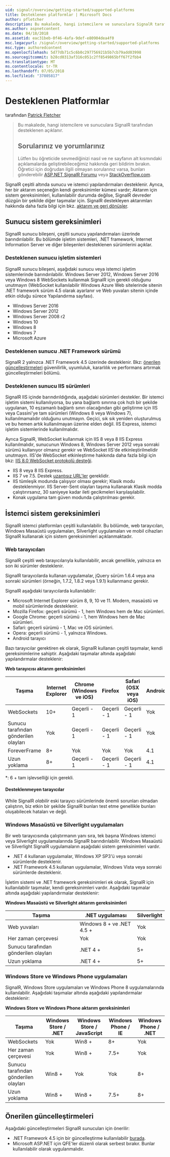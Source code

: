 ```yaml
---
uid: signalr/overview/getting-started/supported-platforms
title: Desteklenen platformlar | Microsoft Docs
author: pfletcher
description: Bu makalede, hangi istemcilere ve sunuculara SignalR tarafından desteklenen açıklanır.
ms.author: aspnetcontent
ms.date: 04/18/2018
ms.assetid: eac31beb-0f46-4afa-9def-e80904dea4f0
msc.legacyurl: /signalr/overview/getting-started/supported-platforms
msc.type: authoredcontent
ms.openlocfilehash: 5d77db71c5c6b0c297756921b5b7cb79add03998
ms.sourcegitcommit: b28cd0313af316c051c2ff8549865bff67f2fbb4
ms.translationtype: MT
ms.contentlocale: tr-TR
ms.lasthandoff: 07/05/2018
ms.locfileid: "37805817"
---
```

<a name="supported-platforms"></a>Desteklenen Platformlar
====================
tarafından [Patrick Fletcher](https://github.com/pfletcher)

> Bu makalede, hangi istemcilere ve sunuculara SignalR tarafından desteklenen açıklanır. 
> 
> ## <a name="questions-and-comments"></a>Sorularınız ve yorumlarınız
> 
> Lütfen bu öğreticide sevmediğinizi nasıl ve ne sayfanın alt kısmındaki açıklamalarda geliştirebileceğimiz hakkında geri bildirim bırakın. Öğretici için doğrudan ilgili olmayan sorularınız varsa, bunları gönderebilir [ASP.NET SignalR Forumu](https://forums.asp.net/1254.aspx/1?ASP+NET+SignalR) veya [StackOverflow.com](http://stackoverflow.com/).


SignalR çeşitli altında sunucu ve istemci yapılandırmaları desteklenir. Ayrıca, her bir aktarım seçeneğin kendi gereksinimler kümesi vardır; Aktarım için sistem gereksinimleri, kullanılabilir durumda değilse, SignalR devreder düzgün bir şekilde diğer taşımalar için. SignalR destekleyen aktarımları hakkında daha fazla bilgi için bkz. [aktarım ve geri dönüşler](introduction-to-signalr.md#transports).

## <a name="server-system-requirements"></a>Sunucu sistem gereksinimleri

SignalR sunucu bileşeni, çeşitli sunucu yapılandırmaları üzerinde barındırılabilir. Bu bölümde işletim sistemleri, .NET framework, Internet Information Server ve diğer bileşenleri desteklenen sürümlerini açıklar.

### <a name="supported-server-operating-systems"></a>Desteklenen sunucu işletim sistemleri

SignalR sunucu bileşeni, aşağıdaki sunucu veya istemci işletim sistemlerinde barındırılabilir. Windows Server 2012, Windows Server 2016 veya Windows 8 WebSockets kullanmak SignalR için gerekli olduğunu unutmayın (WebSocket kullanılabilir Windows Azure Web sitelerinde sitenin .NET framework sürüm 4.5 olarak ayarlanır ve Web yuvaları sitenin içinde etkin olduğu sürece Yapılandırma sayfası).

- Windows Server 2016
- Windows Server 2012
- Windows Server 2008 r2
- Windows 10
- Windows 8
- Windows 7
- Microsoft Azure

### <a name="supported-server-net-framework-version"></a>Desteklenen sunucu .NET Framework sürümü

SignalR 2 yalnızca .NET Framework 4.5 üzerinde desteklenir. Bkz: [önerilen güncelleştirmeleri](#updates) güvenilirlik, uyumluluk, kararlılık ve performans artırmak güncelleştirmeleri bölümü.

### <a name="supported-server-iis-versions"></a>Desteklenen sunucu IIS sürümleri

SignalR IIS içinde barındırıldığında, aşağıdaki sürümleri destekler. Bir istemci işletim sistemi kullanılıyorsa, bu yana bağlantı sınırına çok hızlı bir şekilde uygulanan, 10 eşzamanlı bağlantı sınırı olacağından gibi geliştirme için IIS veya Cassini'ye tam sürümleri (Windows 8 veya Windows 7), kullanılmamalıdır olduğunu unutmayın. Geçici, sık sık yeniden oluşturulmuş ve bu hemen artık kullanılmayan üzerine elden değil. IIS Express, istemci işletim sistemlerinde kullanılmalıdır.

Ayrıca SignalR, WebSocket kullanmak için IIS 8 veya 8 IIS Express kullanılmalıdır, sunucunun Windows 8, Windows Server 2012 veya sonraki sürümü kullanıyor olmanız gerekir ve WebSocket IIS'de etkinleştirilmelidir unutmayın. IIS'de WebSocket etkinleştirme hakkında daha fazla bilgi için bkz: [IIS 8.0 WebSocket protokolü desteği](https://www.iis.net/learn/get-started/whats-new-in-iis-8/iis-80-websocket-protocol-support).

- IIS 8 veya 8 IIS Express.
- IIS 7 ve 7.5. Destek [uzantısız URL'ler](https://support.microsoft.com/kb/980368) gereklidir.
- IIS tümleşik modunda çalışıyor olması gerekir; Klasik modu desteklenmiyor. IIS Server-Sent olayları taşıma kullanarak Klasik modda çalıştırırsanız, 30 saniyeye kadar ileti gecikmeleri karşılaşılabilir.
- Konak uygulama tam güven modunda çalıştırılması gerekir.

## <a name="client-system-requirements"></a>İstemci sistem gereksinimleri

SignalR istemci platformları çeşitli kullanılabilir. Bu bölümde, web tarayıcıları, Windows Masaüstü uygulamaları, Silverlight uygulamaları ve mobil cihazları SignalR kullanarak için sistem gereksinimleri açıklanmaktadır.

### <a name="web-browsers"></a>Web tarayıcıları

SignalR çeşitli web tarayıcılarıyla kullanılabilir, ancak genellikle, yalnızca en son iki sürümler desteklenir.

SignalR tarayıcılarda kullanan uygulamalar, jQuery sürüm 1.6.4 veya ana sonraki sürümleri (örneğin, 1.7.2, 1.8.2 veya 1.9.1) kullanmanız gerekir.

SignalR aşağıdaki tarayıcılarda kullanılabilir:

- Microsoft Internet Explorer sürüm 8, 9, 10 ve 11. Modern, masaüstü ve mobil sürümlerinde desteklenir.
- Mozilla Firefox: geçerli sürümü - 1, hem Windows hem de Mac sürümleri.
- Google Chrome: geçerli sürümü - 1, hem Windows hem de Mac sürümleri.
- Safari: geçerli sürümü - 1, Mac ve iOS sürümleri.
- Opera: geçerli sürümü - 1, yalnızca Windows.
- Android tarayıcı

Bazı tarayıcılar gerektiren ek olarak, SignalR kullanan çeşitli taşımalar, kendi gereksinimlerine sahiptir. Aşağıdaki taşımalar altında aşağıdaki yapılandırmalar desteklenir:

<a id="browser"></a>

**Web tarayıcısı aktarım gereksinimleri**

| Taşıma | Internet Explorer | Chrome (Windows ve iOS) | Firefox | Safari (OSX veya iOS) | Android |
| --- | --- | --- | --- | --- | --- |
| WebSockets | 10+ | Geçerli - 1 | Geçerli - 1 | Geçerli - 1 | Yok |
| Sunucu tarafından gönderilen olayları | Yok | Geçerli - 1 | Geçerli - 1 | Geçerli - 1 | Yok |
| ForeverFrame | 8+ | Yok | Yok | Yok | 4.1 |
| Uzun yoklama | 8+ | Geçerli - 1 | Geçerli - 1 | Geçerli - 1 | 4.1 |

\*: 6 + tam işlevselliği için gerekli.

#### <a name="unsupported-browsers"></a>Desteklenmeyen tarayıcılar

While SignalR *olabilir* eski tarayıcı sürümlerinde önemli sorunları olmadan çalıştırın, biz etkin bir şekilde SignalR bunları test etme genellikle bunları oluşabilecek hataları ve değil.

### <a name="windows-desktop-and-silverlight-applications"></a>Windows Masaüstü ve Silverlight uygulamaları

Bir web tarayıcısında çalıştırmanın yanı sıra, tek başına Windows istemci veya Silverlight uygulamalarında SignalR barındırılabilir. Windows Masaüstü ve Silverlight SignalR uygulamaların aşağıdaki sistem gereksinimleri vardır.

- .NET 4 kullanan uygulamalar, Windows XP SP3'ü veya sonraki sürümlerde desteklenir.
- .NET Framework 4.5 kullanan uygulamalar, Windows Vista veya sonraki sürümlerde desteklenir.

İşletim sistemi ve .NET framework gereksinimleri ek olarak, SignalR için kullanılabilir taşımalar, kendi gereksinimleri vardır. Aşağıdaki taşımalar altında aşağıdaki yapılandırmalar desteklenir:

**Windows Masaüstü ve Silverlight aktarım gereksinimleri**

| Taşıma | .NET uygulaması | Silverlight |
| --- | --- | --- |
| Web yuvaları | Windows 8 + ve .NET 4.5 + | Yok |
| Her zaman çerçevesi | Yok | Yok |
| Sunucu tarafından gönderilen olayları | .NET 4 + | 5+ |
| Uzun yoklama | .NET 4 + | 5+ |

<a id="android"></a>

### <a name="windows-store-and-windows-phone-applications"></a>Windows Store ve Windows Phone uygulamaları

SignalR, Windows Store uygulamaları ve Windows Phone 8 uygulamalarında kullanılabilir. Aşağıdaki taşımalar altında aşağıdaki yapılandırmalar desteklenir:

**Windows Store ve Windows Phone aktarım gereksinimleri**

| Taşıma | Windows Store / .NET | Windows Store / JavaScript | Windows Phone / IE | Windows Phone / .NET |
| --- | --- | --- | --- | --- |
| WebSockets | Yok | Win8 + | 8+ | Yok |
| Her zaman çerçevesi | Yok | Win8 + | 7.5+ | Yok |
| Sunucu tarafından gönderilen olayları | Win8 + | Yok | Yok | 8+ |
| Uzun yoklama | Win8 + | Win8 + | 7.5+ | 8+ |

<a id="updates"></a>

## <a name="recommended-updates"></a>Önerilen güncelleştirmeleri

Aşağıdaki güncelleştirmeleri SignalR sunucuları için önerilir:

- .NET Framework 4.5 için bir güncelleştirme kullanılabilir [burada](https://support.microsoft.com/kb/2750149).
- Microsoft ASP.NET için QFE'ler düzenli olarak serbest bırakır. Bunlar kullanılabilir olarak uygulanmalıdır.
